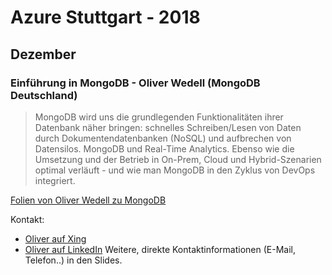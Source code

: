 # Azure Stuttgart - 2018

## Dezember

### Einführung in MongoDB - Oliver Wedell (MongoDB Deutschland)

> MongoDB wird uns die grundlegenden Funktionalitäten ihrer Datenbank näher bringen: schnelles Schreiben/Lesen von Daten durch Dokumentendatenbanken (NoSQL) und aufbrechen von Datensilos. MongoDB und Real-Time Analytics.
> Ebenso wie die Umsetzung und der Betrieb in On-Prem, Cloud und Hybrid-Szenarien optimal verläuft - und wie man MongoDB in den Zyklus von DevOps integriert.

[Folien von Oliver Wedell zu MongoDB](2018-12-MongoDB_Oliver-Wedell.pdf)

Kontakt:
- [Oliver auf Xing](https://www.xing.com/profile/Oliver_Wedell)
- [Oliver auf LinkedIn](https://www.linkedin.com/in/oliverwedell/)
Weitere, direkte Kontaktinformationen (E-Mail, Telefon..) in den Slides.
